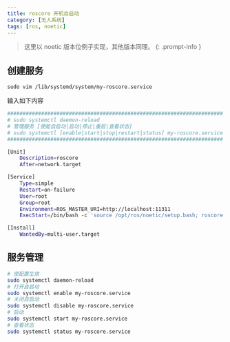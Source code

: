 ```yaml
---
title: roscore 开机自启动
category: [无人系统]
tags: [ros, noetic]
---
```


> 这里以 noetic 版本位例子实现，其他版本同理。
{: .prompt-info }

## 创建服务

`sudo vim /lib/systemd/system/my-roscore.service`

输入如下内容

```bash
######################################################################
# sudo systemctl daemon-reload
# 管理服务 [使能自启动|启动|停止|重启|查看状态]
# sudo systemctl [enable|start|stop|restart|status] my-roscore.service
######################################################################

[Unit]
	Description=roscore
	After=network.target

[Service]
	Type=simple
	Restart=on-failure
	User=root
	Group=root
	Environment=ROS_MASTER_URI=http://localhost:11311
	ExecStart=/bin/bash -c 'source /opt/ros/noetic/setup.bash; roscore'

[Install]
	WantedBy=multi-user.target
```

## 服务管理

```bash
# 使配置生效
sudo systemctl daemon-reload
# 打开自启动
sudo systemctl enable my-roscore.service
# 关闭自启动
sudo systemctl disable my-roscore.service
# 启动
sudo systemctl start my-roscore.service
# 查看状态
sudo systemctl status my-roscore.service
```



